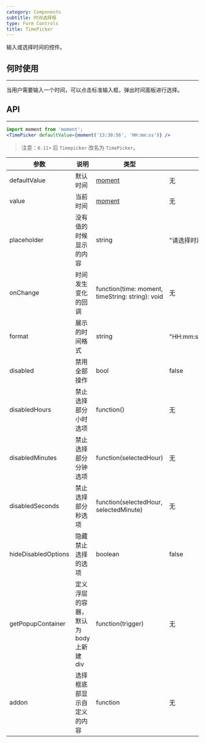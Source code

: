 ```yaml
---
category: Components
subtitle: 时间选择框
type: Form Controls
title: TimePicker
---
```


输入或选择时间的控件。

## 何时使用
--------

当用户需要输入一个时间，可以点击标准输入框，弹出时间面板进行选择。

## API
---

```jsx
import moment from 'moment';
<TimePicker defaultValue={moment('13:30:56', 'HH:mm:ss')} />
```

> 注意：`0.11+` 后 `Timepicker` 改名为 `TimePicker`。

| 参数                 | 说明 | 类型 | 默认值 |
|---------------------|-----|-----|-------|
| defaultValue        | 默认时间 | [moment](http://momentjs.com/) | 无 |
| value               | 当前时间 | [moment](http://momentjs.com/) | 无 |
| placeholder         | 没有值的时候显示的内容 | string | "请选择时间" |
| onChange            | 时间发生变化的回调     | function(time: moment, timeString: string): void | 无 |
| format              | 展示的时间格式 | string | "HH:mm:ss"、"HH:mm"、"mm:ss" |
| disabled            | 禁用全部操作 | bool | false |
| disabledHours       | 禁止选择部分小时选项 | function() | 无 |
| disabledMinutes     | 禁止选择部分分钟选项 | function(selectedHour) | 无 |
| disabledSeconds     | 禁止选择部分秒选项 | function(selectedHour, selectedMinute) | 无 |
| hideDisabledOptions | 隐藏禁止选择的选项 | boolean | false |
| getPopupContainer   | 定义浮层的容器，默认为 body 上新建 div | function(trigger) | 无 |
| addon | 选择框底部显示自定义的内容 | function | 无 |

<style>.code-box-demo .ant-time-picker { margin: 0 8px 12px 0; }</style>
